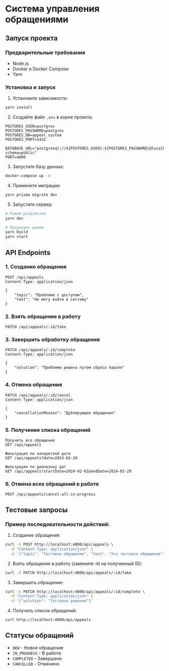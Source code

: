 # Система управления обращениями

## Запуск проекта

### Предварительные требования

- Node.js
- Docker и Docker Compose
- Yarn

### Установка и запуск

1. Установите зависимости:

```bash
yarn install
```

2. Создайте файл `.env` в корне проекта:

```env
POSTGRES_USER=postgres
POSTGRES_PASSWORD=postgres
POSTGRES_DB=appeal_system
POSTGRES_PORT=5432

DATABASE_URL="postgresql://${POSTGRES_USER}:${POSTGRES_PASSWORD}@localhost:${POSTGRES_PORT}/${POSTGRES_DB}?schema=public"
PORT=4000
```

3. Запустите базу данных:

```bash
docker-compose up -d
```

4. Примените миграции:

```bash
yarn prisma migrate dev
```

5. Запустите сервер:

```bash
# Режим разработки
yarn dev

# Продакшен режим
yarn build
yarn start
```

## API Endpoints

### 1. Создание обращения

```http
POST /api/appeals
Content-Type: application/json

{
    "topic": "Проблема с доступом",
    "text": "Не могу войти в систему"
}
```

### 2. Взять обращение в работу

```http
PATCH /api/appeals/:id/take
```

### 3. Завершить обработку обращения

```http
PATCH /api/appeals/:id/complete
Content-Type: application/json

{
    "solution": "Проблема решена путем сброса пароля"
}
```

### 4. Отмена обращения

```http
PATCH /api/appeals/:id/cancel
Content-Type: application/json

{
    "cancellationReason": "Дублирующее обращение"
}
```

### 5. Получение списка обращений

```http
Получить все обращения
GET /api/appeals

Фильтрация по конкретной дате
GET /api/appeals?date=2024-02-20

Фильтрация по диапазону дат
GET /api/appeals?startDate=2024-02-01&endDate=2024-02-29
```

### 6. Отмена всех обращений в работе

```http
POST /api/appeals/cancel-all-in-progress
```

## Тестовые запросы

### Пример последовательности действий:

1. Создание обращения:

```bash
curl -X POST http://localhost:4000/api/appeals \
  -H "Content-Type: application/json" \
  -d '{"topic": "Тестовое обращение", "text": "Это тестовое обращение"}'
```

2. Взять обращение в работу (замените :id на полученный ID):

```bash
curl -X PATCH http://localhost:4000/api/appeals/:id/take
```

3. Завершить обращение:

```bash
curl -X PATCH http://localhost:4000/api/appeals/:id/complete \
  -H "Content-Type: application/json" \
  -d '{"solution": "Тестовое решение"}'
```

4. Получить список обращений:

```bash
curl http://localhost:4000/api/appeals
```

## Статусы обращений

- `NEW` - Новое обращение
- `IN_PROGRESS` - В работе
- `COMPLETED` - Завершено
- `CANCELLED` - Отменено
